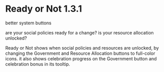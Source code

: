 # Ready or Not 1.3.1
better system buttons

are your social policies ready for a change?
is your resource allocation unlocked?

Ready or Not shows when social policies and resources are unlocked, by
changing the Government and Resource Allocation buttons to full-color
icons.  it also shows celebration progress on the Government button and
celebration bonus in its tooltip.
